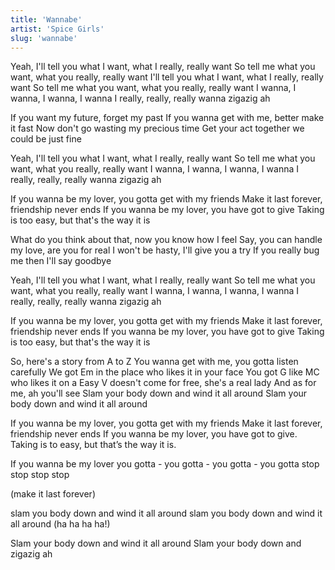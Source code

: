 ```yaml
---
title: 'Wannabe'
artist: 'Spice Girls'
slug: 'wannabe'
---
```


Yeah, I'll tell you what I want, what I really, really want
So tell me what you want, what you really, really want
I'll tell you what I want, what I really, really want
So tell me what you want, what you really, really want
I wanna, I wanna, I wanna, I wanna
I really, really, really wanna zigazig ah

If you want my future, forget my past
If you wanna get with me, better make it fast
Now don't go wasting my precious time
Get your act together we could be just fine

Yeah, I'll tell you what I want, what I really, really want
So tell me what you want, what you really, really want
I wanna, I wanna, I wanna, I wanna
I really, really, really wanna zigazig ah

If you wanna be my lover, you gotta get with my friends
Make it last forever, friendship never ends
If you wanna be my lover, you have got to give
Taking is too easy, but that's the way it is

What do you think about that, now you know how I feel
Say, you can handle my love, are you for real
I won't be hasty, I'll give you a try
If you really bug me then I'll say goodbye

Yeah, I'll tell you what I want, what I really, really want
So tell me what you want, what you really, really want
I wanna, I wanna, I wanna, I wanna
I really, really, really wanna zigazig ah

If you wanna be my lover, you gotta get with my friends
Make it last forever, friendship never ends
If you wanna be my lover, you have got to give
Taking is too easy, but that's the way it is

So, here's a story from A to Z
You wanna get with me, you gotta listen carefully
We got Em in the place who likes it in your face
You got G like MC who likes it on a
Easy V doesn't come for free, she's a real lady
And as for me, ah you'll see
Slam your body down and wind it all around
Slam your body down and wind it all around

If you wanna be my lover, you gotta get with my friends
Make it last forever, friendship never ends
If you wanna be my lover, you have got to give.
Taking is to easy, but that’s the way it is.

If you wanna be my lover
you gotta - you gotta - you gotta - you gotta stop stop stop stop

(make it last forever)

slam you body down and wind it all around
slam you body down and wind it all around (ha ha ha ha!)

Slam your body down and wind it all around
Slam your body down and zigazig ah
